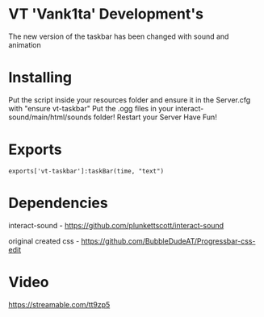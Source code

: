 # VT 'Vank1ta' Development's

The new version of the taskbar has been changed with sound and animation


# Installing
Put the script inside your resources folder and ensure it in the Server.cfg with "ensure vt-taskbar"
Put the .ogg files in your interact-sound/main/html/sounds folder!
Restart your Server
Have Fun!

# Exports
```
exports['vt-taskbar']:taskBar(time, "text")
```

# Dependencies
interact-sound - https://github.com/plunkettscott/interact-sound

original created css - https://github.com/BubbleDudeAT/Progressbar-css-edit

# Video
https://streamable.com/tt9zp5
